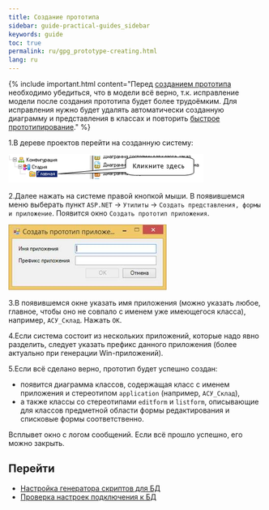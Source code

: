 ```yaml
---
title: Создание прототипа
sidebar: guide-practical-guides_sidebar
keywords: guide
toc: true
permalink: ru/gpg_prototype-creating.html
lang: ru
---
```


{% include important.html content="Перед [созданием прототипа](fd_prototype-creation.html) необходимо убедиться, что в модели всё верно, т.к. исправление модели после создания прототипа будет более трудоёмким. 
Для исправления нужно будет удалять автоматически созданную диаграмму и представления в классах и повторить [быстрое прототипирование](fd_using-quick-prototyping.html)." %}

1.В дереве проектов перейти на созданную систему:

![](/images/pages/guides/flexberry-aspnet/system.png) 
 
2.Далее нажать на системе правой кнопкой мыши. В появившемся меню выберать пункт `ASP.NET` -> `Утилиты` -> `Создать представления, формы и приложение`. Появится окно `Создать прототип приложения`.

![](/images/pages/guides/flexberry-aspnet/create-prototype.jpg) 
 
3.В появившемся окне указать имя приложения (можно указать любое, главное, чтобы оно не совпало с именем уже имеющегося класса), например, `АСУ_Склад`. Нажать `OK`.

4.Если система состоит из нескольких приложений, которые надо явно разделить, следует указать префикс данного приложения (более актуально при генерации Win-приложений). 

5.Если всё сделано верно, прототип будет успешно создан:

* появится диаграмма классов, содержащая класс с именем приложения и стереотипом `application` (например, `АСУ_Склад`),
* а также классы со стереотипами `editform` и `listform`, описывающие для классов предметной области формы редактирования и списковые формы соответственно.

Всплывет окно с логом сообщений. Если всё прошло успешно, его можно закрыть.

## Перейти

*  <i class="fa fa-arrow-left" aria-hidden="true"></i> [Настройка генератора скриптов для БД](gpg_configuring-script-generator-db.html)
* [Проверка настроек подключения к БД](gpg_connection-settings-db.html) <i class="fa fa-arrow-right" aria-hidden="true"></i>
